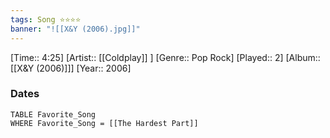 ```yaml
---
tags: Song ⭐⭐⭐⭐ 
banner: "![[X&Y (2006).jpg]]"
---
```

[Time:: 4:25]
[Artist:: [[Coldplay]] ]
[Genre:: Pop Rock]
[Played:: 2]
[Album:: [[X&Y (2006)]]]
[Year:: 2006]
### Dates
````dataview
TABLE Favorite_Song
WHERE Favorite_Song = [[The Hardest Part]]
````
